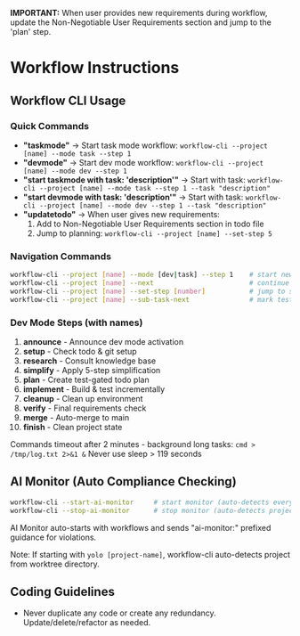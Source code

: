 **IMPORTANT:** When user provides new requirements during workflow, update the Non-Negotiable User Requirements section and jump to the 'plan' step.

# Workflow Instructions

## Workflow CLI Usage

### Quick Commands
- **"taskmode"** → Start task mode workflow: `workflow-cli --project [name] --mode task --step 1`
- **"devmode"** → Start dev mode workflow: `workflow-cli --project [name] --mode dev --step 1`
- **"start taskmode with task: 'description'"** → Start with task: `workflow-cli --project [name] --mode task --step 1 --task "description"`
- **"start devmode with task: 'description'"** → Start with task: `workflow-cli --project [name] --mode dev --step 1 --task "description"`
- **"updatetodo"** → When user gives new requirements:
  1. Add to Non-Negotiable User Requirements section in todo file
  2. Jump to planning: `workflow-cli --project [name] --set-step 5`

### Navigation Commands
```bash
workflow-cli --project [name] --mode [dev|task] --step 1    # start new workflow
workflow-cli --project [name] --next                        # continue to next step
workflow-cli --project [name] --set-step [number]           # jump to specific step
workflow-cli --project [name] --sub-task-next               # mark test passed, continue
```

### Dev Mode Steps (with names)
1. **announce** - Announce dev mode activation
2. **setup** - Check todo & git setup
3. **research** - Consult knowledge base
4. **simplify** - Apply 5-step simplification
5. **plan** - Create test-gated todo plan
6. **implement** - Build & test incrementally
7. **cleanup** - Clean up environment
8. **verify** - Final requirements check
9. **merge** - Auto-merge to main
10. **finish** - Clean project state

Commands timeout after 2 minutes - background long tasks: `cmd > /tmp/log.txt 2>&1 &`
Never use sleep > 119 seconds

## AI Monitor (Auto Compliance Checking)

```bash
workflow-cli --start-ai-monitor     # start monitor (auto-detects everything)
workflow-cli --stop-ai-monitor      # stop monitor (auto-detects project)
```

AI Monitor auto-starts with workflows and sends "ai-monitor:" prefixed guidance for violations.

Note: If starting with `yolo [project-name]`, workflow-cli auto-detects project from worktree directory.

## Coding Guidelines ##

- Never duplicate any code or create any redundancy. Update/delete/refactor as needed.